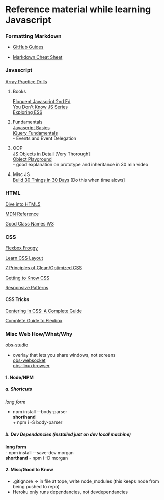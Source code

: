 # Reference material while learning Javascript

### Formatting Markdown

- [GitHub Guides](https://guides.github.com/features/mastering-markdown/)

- [Markdown Cheat Sheet](https://github.com/adam-p/markdown-here/wiki/Markdown-Cheatsheet)


### Javascript
  
[Array Practice Drills](https://www.w3resource.com/javascript-exercises/javascript-array-exercises.php)


1. Books

    [Eloquent Javascript 2nd Ed](http://eloquentjavascript.net/index.html)  
    [You Don't Know JS Series](https://github.com/getify/You-Dont-Know-JS/blob/master/README.md)  
    [Exploring ES6](http://exploringjs.com/es6/index.html#toc_ch_about-book)

2. Fundamentals  
    [Javascript Basics](https://autotelicum.github.io/Smooth-CoffeeScript/literate/js-intro.html#arrays)  
    [jQuery Fundamentals](http://jqfundamentals.com/chapter/events)  
        - Events and Event Delegation

2. OOP  
    [JS Objects in Detail](http://javascriptissexy.com/javascript-objects-in-detail/) [Very Thorough]  
    [Object Playground](http://www.objectplayground.com)  
        - good explanation on prototype and inheritance in 30 min video

3. Misc JS  
    [Build 30 Things in 30 Days](https://javascript30.com) [Do this when time alows]

### HTML
[Dive into HTML5](http://diveintohtml5.info)

[MDN Reference](https://developer.mozilla.org/en-US/docs/Web/HTML/Element)

[Good Class Names W3](https://www.w3.org/QA/Tips/goodclassnames)

### CSS
[Flexbox Froggy](http://flexboxfroggy.com)

[Learn CSS Layout](http://learnlayout.com/toc.html)

[7 Principles of Clean/Optimized CSS](https://www.smashingmagazine.com/2008/08/7-principles-of-clean-and-optimized-css-code/)

[Getting to Know CSS](https://learn.shayhowe.com/html-css/getting-to-know-css/)

[Responsive Patterns](https://bradfrost.github.io/this-is-responsive/patterns.html)

#### CSS Tricks
[Centering in CSS: A Complete Guide](https://css-tricks.com/centering-css-complete-guide/)

[Complete Guide to Flexbox](https://css-tricks.com/snippets/css/a-guide-to-flexbox/)


### Misc Web How/What/Why
[obs-studio](https://github.com/jp9000/obs-studio/wiki/Install-Instructions#debian-based-build-directions)  
- overlay that lets you share windows, not screens  
[obs-websocket](https://github.com/Palakis/obs-websocket)  
[obs-linuxbrowser](https://github.com/bazukas/obs-linuxbrowser)  



#### 1. Node/NPM  
   ##### a. Shortcuts  
   *long form*  
   + npm install --body-parser  
  **shorthand**  
    + npm i -S body-parser

##### b. Dev Dependancies (installed just on dev local machine)  
  **long form**  
     - npm install --save-dev morgan  
  **shorthand**
     - npm i -D morgan

   #### 2. Misc/Good to Know  
   - .gitignore => in file at tope, write node_modules (this keeps node from being pushed to repo)  
   - Heroku only runs dependancies, not devdependancies









 
